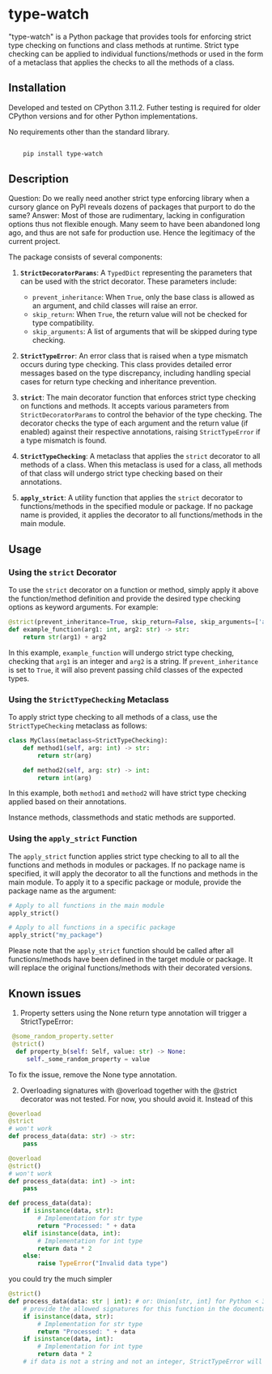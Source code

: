 # type-watch

"type-watch" is a Python package that provides tools for enforcing strict type checking on functions and class methods at runtime. Strict type checking can be applied to individual functions/methods or used in the form of a metaclass that applies the checks to all the methods of a class.

## Installation

Developed and tested on CPython 3.11.2. Futher testing is required for older CPython versions and for other Python implementations.

No requirements other than the standard library.

```bash

    pip install type-watch

```

## Description

Question: Do we really need another strict type enforcing library when a cursory glance on PyPI reveals dozens of packages that purport to do the same? Answer: Most of those are rudimentary, lacking in configuration options thus not flexible enough. Many seem to have been abandoned long ago, and thus are not safe for production use. Hence the legitimacy of the current project.

The package consists of several components:

1. **`StrictDecoratorParams`**: A `TypedDict` representing the parameters that can be used with the strict decorator. These parameters include:
   - `prevent_inheritance`: When `True`, only the base class is allowed as an argument, and child classes will raise an error.
   - `skip_return`: When `True`, the return value will not be checked for type compatibility.
   - `skip_arguments`: A list of arguments that will be skipped during type checking.

2. **`StrictTypeError`**: An error class that is raised when a type mismatch occurs during type checking. This class provides detailed error messages based on the type discrepancy, including handling special cases for return type checking and inheritance prevention.

3. **`strict`**: The main decorator function that enforces strict type checking on functions and methods. It accepts various parameters from `StrictDecoratorParams` to control the behavior of the type checking. The decorator checks the type of each argument and the return value (if enabled) against their respective annotations, raising `StrictTypeError` if a type mismatch is found.

4. **`StrictTypeChecking`**: A metaclass that applies the `strict` decorator to all methods of a class. When this metaclass is used for a class, all methods of that class will undergo strict type checking based on their annotations.

5. **`apply_strict`**: A utility function that applies the `strict` decorator to functions/methods in the specified module or package. If no package name is provided, it applies the decorator to all functions/methods in the main module.

## Usage

### Using the `strict` Decorator

To use the `strict` decorator on a function or method, simply apply it above the function/method definition and provide the desired type checking options as keyword arguments. For example:

```python
@strict(prevent_inheritance=True, skip_return=False, skip_arguments=['arg_to_skip'])
def example_function(arg1: int, arg2: str) -> str:
    return str(arg1) + arg2
```

In this example, `example_function` will undergo strict type checking, checking that `arg1` is an integer and `arg2` is a string. If `prevent_inheritance` is set to `True`, it will also prevent passing child classes of the expected types.

### Using the `StrictTypeChecking` Metaclass

To apply strict type checking to all methods of a class, use the `StrictTypeChecking` metaclass as follows:

```python
class MyClass(metaclass=StrictTypeChecking):
    def method1(self, arg: int) -> str:
        return str(arg)

    def method2(self, arg: str) -> int:
        return int(arg)
```

In this example, both `method1` and `method2` will have strict type checking applied based on their annotations. 

Instance methods, classmethods and static methods are supported.

### Using the `apply_strict` Function

The `apply_strict` function applies strict type checking to all to all the functions and methods in modules or packages. If no package name is specified, it will apply the decorator to all the functions and methods in the main module. To apply it to a specific package or module, provide the package name as the argument:

```python
# Apply to all functions in the main module
apply_strict()

# Apply to all functions in a specific package
apply_strict("my_package")
```

Please note that the `apply_strict` function should be called after all functions/methods have been defined in the target module or package. It will replace the original functions/methods with their decorated versions.

## Known issues

1) Property setters using the None return type annotation will trigger a StrictTypeError:
   
```python
 @some_random_property.setter
 @strict()
  def property_b(self: Self, value: str) -> None:
     self._some_random_property = value
 ```
 To fix the issue, remove the None type annotation.

2) Overloading signatures with @overload together with the @strict decorator was not tested. For now, you should avoid it. Instead of this

```python
@overload
@strict
# won't work
def process_data(data: str) -> str:
    pass

@overload
@strict()
# won't work
def process_data(data: int) -> int:
    pass

def process_data(data):
    if isinstance(data, str):
        # Implementation for str type
        return "Processed: " + data
    elif isinstance(data, int):
        # Implementation for int type
        return data * 2
    else:
        raise TypeError("Invalid data type")
```

you could try the much simpler

```python
@strict()
def process_data(data: str | int): # or: Union[str, int] for Python < 3.10
    # provide the allowed signatures for this function in the documentation
    if isinstance(data, str):
        # Implementation for str type
        return "Processed: " + data
    if isinstance(data, int):
        # Implementation for int type
        return data * 2
    # if data is not a string and not an integer, StrictTypeError will be raised
```
